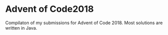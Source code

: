 # Advent of Code2018
Compilaton of my submissions for Advent of Code 2018. Most solutions are written in Java.

